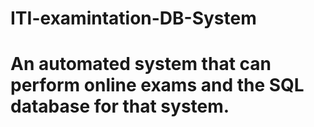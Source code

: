 # ITI-examintation-DB-System

# An automated system that can perform online exams and the SQL database for that system.
